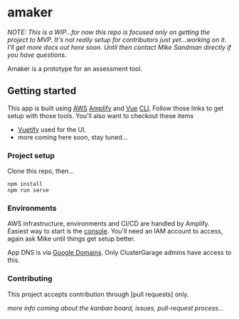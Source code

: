 # amaker


_NOTE: This is a WIP...for now this repo is focused only on getting the project to MVP.  It's not really setup for contributors just yet...working on it.  I'll get more docs out here soon.  Until then contact Mike Sandman directly if you have questions._

Amaker is a prototype for an assessment tool.

## Getting started

This app is built using [AWS](https://aws.amazon.com/) [Amplify](https://aws-amplify.github.io/) and [Vue](https://vuejs.org/) [CLI](https://cli.vuejs.org/).  Follow those links to get setup with those tools.  You'll also want to checkout these items

- [Vuetify]() used for the UI.
- more coming here soon, stay tuned...

### Project setup

Clone this repo, then...
```
npm install
npm run serve
```

### Environments

AWS infrastructure, environments and CI/CD are handled by Amplify.  Easiest way to start is the [console](https://us-east-2.console.aws.amazon.com/amplify/home?region=us-east-2#/d2xhi708wd01a0).  You'll need an IAM account to access, again ask Mike until things get setup better.

App DNS is via [Google Domains](https://domains.google.com/m/registrar/clustergarage.io).  Only ClusterGarage admins have access to this.

### Contributing

This project accepts contribution through [pull requests] only.

_more info coming about the kanban board, issues, pull-request process..._


